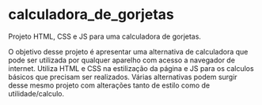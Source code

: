 # calculadora_de_gorjetas
Projeto HTML, CSS e JS para uma calculadora de gorjetas.

O objetivo desse projeto é apresentar uma alternativa de calculadora que pode ser utilizada por qualquer aparelho com acesso a navegador de internet. Utiliza HTML e CSS na estilização da página e JS para os calculos básicos que precisam ser realizados. Várias alternativas podem surgir desse mesmo projeto com alterações tanto de estilo como de utilidade/calculo.
